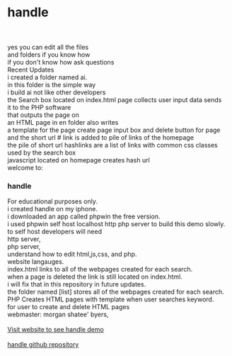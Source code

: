 # handle
<br>
<br>
yes you can edit all the files<br>
and folders if you know how<br>
if you don't know how ask questions<br>
Recent Updates<br>
i created a folder named ai.<br>
in this folder is the simple way<br>
i build ai not like other developers<br>
the Search box located on index.html page collects user input data sends<br> 
it to the PHP software<br>
that outputs the page on<br> 
an HTML page in en folder also writes<br> 
a template for the page create page input box and delete button for page<br>
and the short url # link is added to pile of links of the homepage<br> 
the pile of short url hashlinks are a list of links with common css classes used by the search box<br> 
javascript located on homepage creates hash url<br>
welcome to:
<H3>handle</H3>
For educational purposes only.<br>
i created handle on my iphone.<br>
i downloaded an app called phpwin the free version.<br>
i used phpwin self host localhost http php server to build this demo slowly.<br>
to self host developers will need<br>
http server,<br>
php server,<br>
understand how to edit html,js,css, and php.<br>
website langauges.<br>
index.html links to all of the webpages created for each search.<br> 
when a page is deleted the link is still located on index.html.<br>
i will fix that in this repository in future updates.<br>
the folder named [list] stores all of the webpages created for each search.<br>
PHP Creates HTML pages with template when user searches keyword.<br> 
for user to create and delete HTML pages<br>
webmaster: morgan shatee' byers,<br>
<br>
<a href="http://morgansbyers.scienceontheweb.net/index.html">
Visit website to see handle demo</a>
<br>
<br>
<a href="https://github.com/jehovahsays/handle">
handle github repository</a>


